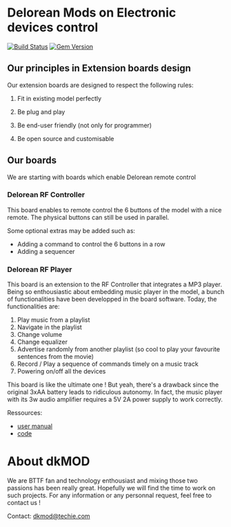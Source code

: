 # Delorean Mods on Electronic devices control

[![Build Status](https://travis-ci.org/pages-themes/minimal.svg?branch=master)](https://travis-ci.org/pages-themes/minimal) [![Gem Version](https://badge.fury.io/rb/jekyll-theme-minimal.svg)](https://badge.fury.io/rb/jekyll-theme-minimal)

## Our principles in Extension boards design

Our extension boards are designed to respect the following rules:

1. Fit in existing model perfectly

2. Be plug and play

3. Be end-user friendly (not only for programmer)

4. Be open source and customisable

## Our boards

We are starting with boards which enable Delorean remote control

### Delorean RF Controller

This board enables to remote control the 6 buttons of the model with a nice remote.
The physical buttons can still be used in parallel.

Some optional extras may be added such as:
- Adding a command to control the 6 buttons in a row
- Adding a sequencer


### Delorean RF Player

This board is an extension to the RF Controller that integrates a MP3 player.
Being so enthousiastic about embedding music player in the model, a bunch of functionalities have been developped in the board software. Today, the functionalities are:

1. Play music from a playlist
2. Navigate in the playlist
3. Change volume
4. Change equalizer
5. Advertise randomly from another playlist (so cool to play your favourite sentences from the movie)
6. Record / Play a sequence of commands timely on a music track
7. Powering on/off all the devices

This board is like the ultimate one !
But yeah, there's a drawback since the original 3xAA battery leads to ridiculous autonomy.
In fact, the music player with its 3w audio amplifier requires a 5V 2A power supply to work correctly.

Ressources:
- [user manual](/docs/Delorean%20RF%20Player%20-%20user%20manual%20-%20v1.pdf)
- [code](/code/tobecommited)


# About dkMOD
We are BTTF fan and technology enthousiast and mixing those two passions has been really great.
Hopefully we will find the time to work on such projects.
For any information or any personnal request, feel free to contact us !

Contact: [dkmod@techie.com](mailto:dkmod@techie.com)

